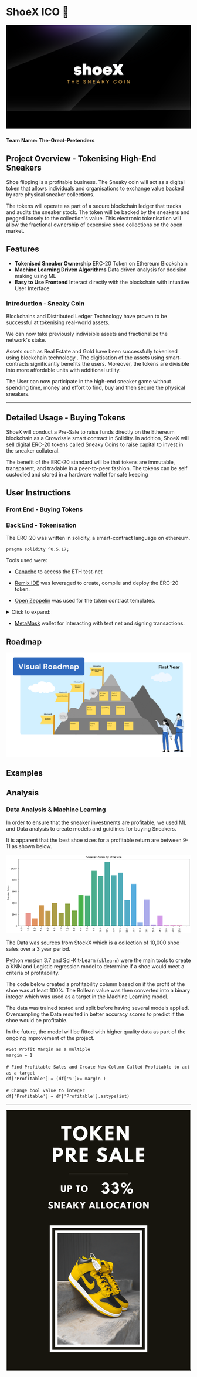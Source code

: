 # ShoeX ICO 👟


[![Slides](Images/slides.png)](https://www.canva.com/design/DAFSMNt1blo/9X4HeAGjjSaxhrcrIYRdTQ/view?utm_content=DAFSMNt1blo&utm_campaign=designshare&utm_medium=link2&utm_source=sharebutton)

#### Team Name: The-Great-Pretenders

## Project Overview - Tokenising High-End Sneakers

Shoe flipping is a profitable business. The Sneaky coin will act as a digital token that allows individuals and organisations to exchange value backed by rare physical sneaker collections. 

The tokens will operate as part of a secure blockchain ledger that tracks and audits the sneaker stock. The token will be backed by the sneakers and pegged loosely to the collection's value. This electronic tokenisation will allow the fractional ownership of expensive shoe collections on the open market.

## Features

- **Tokenised Sneaker Ownership** ERC-20 Token on Ethereum Blockchain
- **Machine Learning Driven Algorithms** Data driven analysis for decision making using ML
- **Easy to Use Frontend** Interact directly with the blockchain with intuative User Interface

### Introduction - Sneaky Coin

Blockchains and Distributed Ledger Technology have proven to be successful at tokenising real-world assets. 

We can now take previously indivisible assets and fractionalize the network's stake.

Assets such as Real Estate and Gold have been successfully tokenised using blockchain technology . The digitisation of the assets using smart-contracts significantly benefits the users. Moreover, the tokens are divisible into more affordable units with additional utility.

The User can now participate in the high-end sneaker game without spending time, money and effort to find, buy and then secure the physical sneakers.



---



## Detailed Usage - Buying Tokens

ShoeX will conduct a Pre-Sale to raise funds directly on the Ethereum blockchain as a Crowdsale smart contract in Solidity. In addition, ShoeX will sell digital ERC-20 tokens called Sneaky Coins to raise capital to invest in the sneaker collateral.

The benefit of the ERC-20 standard will be that tokens are immutable,  transparent, and tradable in a peer-to-peer fashion. The tokens can be self custodied and stored in a hardware wallet for safe keeping

## User Instructions



### Front End - Buying Tokens 




### Back End - Tokenisation

The ERC-20 was written in solidity, a smart-contract language on ethereum.

```
pragma solidity ^0.5.17;
```

Tools used were:

- [Ganache](https://trufflesuite.com/ganache/)  to access the ETH test-net

- [Remix IDE](https://remix.ethereum.org/) was leveraged to create, compile and deploy the ERC-20 token.

- [Open Zeppelin](https://docs.openzeppelin.com/contracts/4.x/wizard) was used for the token contract templates.

<details>
  <summary>Click to expand:</summary>
  
```solc
$ contract templates /openseppelin/contracts
import "https://github.com/OpenZeppelin/openzeppelin-contracts/blob/release-v2.5.0/contracts/crowdsale/Crowdsale.sol";
import "https://github.com/OpenZeppelin/openzeppelin-contracts/blob/release-v2.5.0/contracts/crowdsale/emission/MintedCrowdsale.sol";
import "https://github.com/OpenZeppelin/openzeppelin-contracts/blob/release-v2.5.0/contracts/crowdsale/validation/CappedCrowdsale.sol";
import "https://github.com/OpenZeppelin/openzeppelin-contracts/blob/release-v2.5.0/contracts/crowdsale/validation/TimedCrowdsale.sol";
import "https://github.com/OpenZeppelin/openzeppelin-contracts/blob/release-v2.5.0/contracts/crowdsale/distribution/RefundablePostDeliveryCrowdsale.sol";
```
</details>

- [MetaMask](https://metamask.io/) wallet for interacting with test net and signing transactions.


## Roadmap

![](Images/ShoeX%20Roadmap.png)




## Examples



## Analysis

### Data Analysis & Machine Learning

In order to ensure that the sneaker investments are profitable, we used ML and Data analysis to create models and guidlines for buying Sneakers. 

It is apparent that the best shoe sizes for a profitable return are between 9-11 as shown below.

![](Images/Research_size.png)

The Data was sources from StockX which is a collection of 10,000 shoe sales over a 3 year period.

Python version 3.7 and Sci-Kit-Learn (```sklearn```) were the main tools to create a KNN and Logistic regression model to determine if a shoe would meet a criteria of profitability.

The code below created a profitability column based on if the profit of the shoe was at least 100%. The Bollean value was then converted into a binary integer which was used as a target in the Machine Learning model.

The data was trained tested and split before having several models applied. Oversampling the Data resulted in better accuracy scores to predict if the shoe would be profitable.

In the future, the model will be fitted with higher quality data as part of the ongoing improvement of the project.



```
#Set Profit Margin as a multiple
margin = 1

# Find Profitable Sales and Create New Column Called Profitable to act as a target
df['Profitable'] = (df['%']>= margin )

# Change bool value to integer
df['Profitable'] = df['Profitable'].astype(int)
```

---



![](Images/Shoex%20Token%20Shoes%20Sale%20%20(Poster).png)

